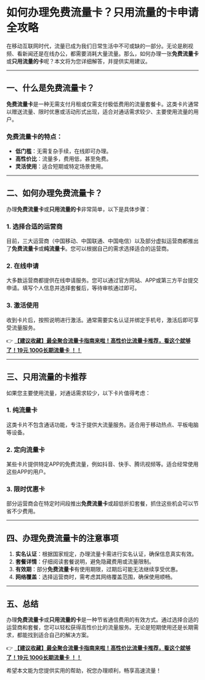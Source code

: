 # 如何办理免费流量卡？只用流量的卡申请全攻略

在移动互联网时代，流量已成为我们日常生活中不可或缺的一部分。无论是刷视频、看新闻还是在线办公，都需要消耗大量流量。那么，如何办理一张**免费流量卡**或**只用流量的卡**呢？本文将为您详细解答，并提供实用建议。

---

## 一、什么是免费流量卡？

**免费流量卡**是一种无需支付月租或仅需支付极低费用的流量套餐卡。这类卡片通常以赠送流量、限时优惠或活动形式出现，适合对通话需求较少、主要使用流量的用户。

### 免费流量卡的特点：
- **低门槛**：无需复杂手续，在线即可办理。
- **高性价比**：流量多，费用低，甚至免费。
- **灵活使用**：适合短期或特定场景使用。

---

## 二、如何办理免费流量卡？

办理**免费流量卡**或**只用流量的卡**非常简单，以下是具体步骤：

### 1. 选择合适的运营商
目前，三大运营商（中国移动、中国联通、中国电信）以及部分虚拟运营商都推出了**免费流量卡**或**纯流量卡**。您可以根据自己的需求选择适合的运营商。

### 2. 在线申请
大多数运营商都提供在线申请服务。您可以通过官方网站、APP或第三方平台提交申请。填写个人信息并选择套餐后，等待审核通过即可。

### 3. 激活使用
收到卡片后，按照说明进行激活。通常需要实名认证并绑定手机号，激活后即可享受流量服务。

👉 **[【建议收藏】最全聚合流量卡指南来啦！高性价比流量卡推荐，看这个就够了！19元 100G长期流量卡 ！！](https://bit.ly/Liuliangka)**

---

## 三、只用流量的卡推荐

如果您主要使用流量，对通话需求较少，以下卡片值得考虑：

### 1. 纯流量卡
这类卡片不包含通话功能，专注于提供大流量服务。适合用于移动热点、平板电脑等设备。

### 2. 定向流量卡
某些卡片提供特定APP的免费流量，例如抖音、快手、腾讯视频等。适合经常使用这些APP的用户。

### 3. 限时优惠卡
部分运营商会在特定时间段推出**免费流量卡**或超低折扣套餐，抓住这些机会可以节省不少费用。

---

## 四、办理免费流量卡的注意事项

1. **实名认证**：根据国家规定，办理流量卡需进行实名认证，确保信息真实有效。
2. **套餐详情**：仔细阅读套餐说明，避免隐藏费用或流量限制。
3. **有效期**：部分**免费流量卡**有使用期限，过期后可能无法继续享受优惠。
4. **网络覆盖**：选择运营商时，需考虑其网络覆盖范围，确保使用顺畅。

---

## 五、总结

办理**免费流量卡**或**只用流量的卡**是一种节省通信费用的有效方式。通过选择合适的运营商和套餐，您可以轻松获得高性价比的流量服务。无论是短期使用还是长期需求，都能找到适合自己的解决方案。

👉 **[【建议收藏】最全聚合流量卡指南来啦！高性价比流量卡推荐，看这个就够了！19元 100G长期流量卡 ！！](https://bit.ly/Liuliangka)**

希望本文能为您提供实用的帮助，祝您办理顺利，畅享高速流量！